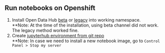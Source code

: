 ## Run notebooks on Openshift
1. Install Open Data Hub [beta](https://opendatahub.io/docs/getting-started/quick-installation.html) or [legacy](https://opendatahub.io/docs/getting-started/legacy/quick-installation.html) into working namespace.   
**Note: At the time of the installation, using beta channel did not work. The legacy method worked fine. 
2. Create [jupyterhub environment from git repo](Starting%20with%20the%20ml-workflows%20ODH%20Environment%20v2.pdf)    
**Note: In case we need to install a new notebook image, go to `Control Panel > Stop my server`